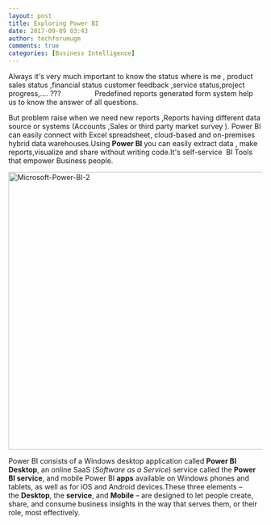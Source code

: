 ```yaml
---
layout: post
title: Exploring Power BI
date: 2017-09-09 03:43
author: techforumugm
comments: true
categories: [Business Intelligence]
---
```

Always it's very much important to know the status where is me , product sales status ,financial status customer feedback ,service status,project progress,.... ???                 Predefined reports generated form system help us to know the answer of all questions.

But problem raise when we need new reports ,Reports having different data source or systems (Accounts ,Sales or third party market survey ).
Power BI can easily connect with Excel spreadsheet, cloud-based and on-premises hybrid data warehouses.Using <strong>Power BI</strong> you can easily extract data , make reports,visualize and share without writing code.It's self-service  BI Tools that empower Business people.

<img class="alignnone size-full wp-image-787" src="https://techforumugm.files.wordpress.com/2017/09/microsoft-power-bi-2.png" alt="Microsoft-Power-BI-2" width="1024" height="550" />

Power BI consists of a Windows desktop application called <strong>Power BI Desktop</strong>, an online SaaS (<em>Software as a Service</em>) service called the <strong>Power BI service</strong>, and mobile Power BI <strong>apps</strong> available on Windows phones and tablets, as well as for iOS and Android devices.These three elements – the <strong>Desktop</strong>, the <strong>service</strong>, and <strong>Mobile</strong> – are designed to let people create, share, and consume business insights in the way that serves them, or their role, most effectively.
